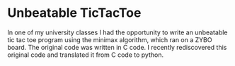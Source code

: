 # Unbeatable TicTacToe
In one of my university classes I had the opportunity to write an unbeatable tic tac toe program using the minimax algorithm, which ran on a ZYBO board. The original code was written in C code. I recently rediscovered this original code and translated it from C code to python.
